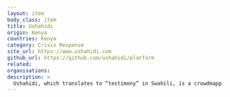 ```yaml
---
layout: item
body_class: item
title: Ushahidi
origin: Kenya
countries: Kenya
category: Crisis Response
site_url: https://www.ushahidi.com
github_url: https://github.com/ushahidi/platform
related: 
organisations: 
description: >
  Ushahidi, which translates to “testimony” in Swahili, is a crowdmapping and disaster response tool that was developed to map reports of violence in Kenya after the post-election violence in 2008.
---
```

